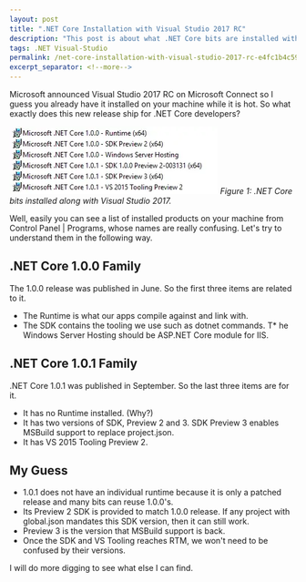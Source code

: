 ```yaml
---
layout: post
title: ".NET Core Installation with Visual Studio 2017 RC"
description: "This post is about what .NET Core bits are installed with Visual Studio 2017 RC."
tags: .NET Visual-Studio
permalink: /net-core-installation-with-visual-studio-2017-rc-e4fc1b4c5905
excerpt_separator: <!--more-->
---
```


Microsoft announced Visual Studio 2017 RC on Microsoft Connect so I guess you already have it installed on your machine while it is hot. So what exactly does this new release ship for .NET Core developers?
<!--more-->

![img-description](/images/net-core-installed.png)
_Figure 1: .NET Core bits installed along with Visual Studio 2017._

Well, easily you can see a list of installed products on your machine from Control Panel | Programs, whose names are really confusing. Let's try to understand them in the following way.

## .NET Core 1.0.0 Family
The 1.0.0 release was published in June. So the first three items are related to it.

* The Runtime is what our apps compile against and link with.
* The SDK contains the tooling we use such as dotnet commands.
T* he Windows Server Hosting should be ASP.NET Core module for IIS.

## .NET Core 1.0.1 Family
.NET Core 1.0.1 was published in September. So the last three items are for it.

* It has no Runtime installed. (Why?)
* It has two versions of SDK, Preview 2 and 3. SDK Preview 3 enables MSBuild support to replace project.json.
* It has VS 2015 Tooling Preview 2.

## My Guess
* 1.0.1 does not have an individual runtime because it is only a patched release and many bits can reuse 1.0.0's.
* Its Preview 2 SDK is provided to match 1.0.0 release. If any project with global.json mandates this SDK version, then it can still work.
* Preview 3 is the version that MSBuild support is back.
* Once the SDK and VS Tooling reaches RTM, we won't need to be confused by their versions.

I will do more digging to see what else I can find.
